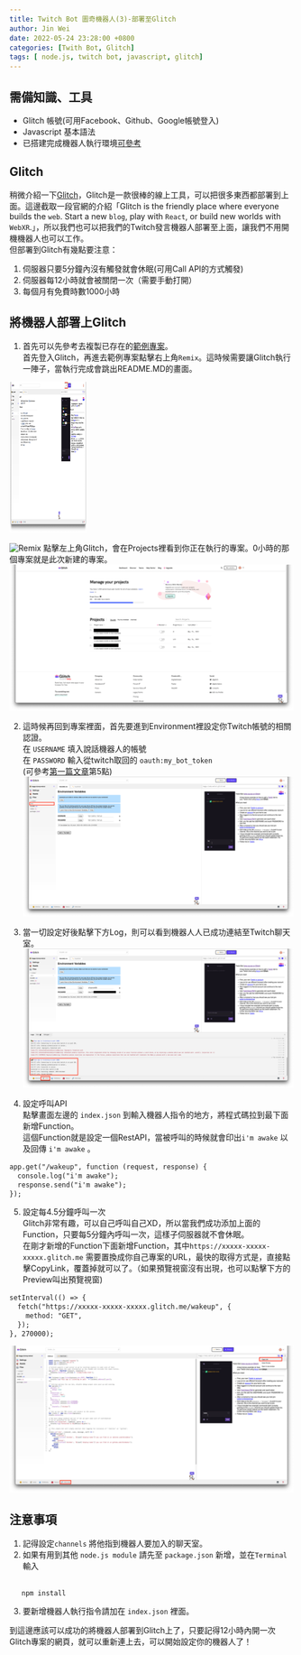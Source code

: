 ```yaml
---
title: Twitch Bot 圖奇機器人(3)-部署至Glitch
author: Jin Wei
date: 2022-05-24 23:28:00 +0800
categories: [Twith Bot, Glitch]
tags: [ node.js, twitch bot, javascript, glitch]
---
```

## 需備知識、工具

+ Glitch 帳號(可用Facebook、Github、Google帳號登入)
+ Javascript 基本語法
+ 已搭建完成機器人執行環境[可參考](https://jinwei0811.github.io/posts/TwitchBot/)

## Glitch

稍微介紹一下[Glitch](https://glitch.com/)，Glitch是一款很棒的線上工具，可以把很多東西都部署到上面。這邊截取一段官網的介紹「Glitch is the friendly place where everyone builds the `web`. Start a new `blog`, play with `React`, or build new worlds with `WebXR`.」，所以我們也可以把我們的Twitch發言機器人部署至上面，讓我們不用開機機器人也可以工作。  
但部署到Glitch有幾點要注意：  

1. 伺服器只要5分鐘內沒有觸發就會休眠(可用Call API的方式觸發)
2. 伺服器每12小時就會被關閉一次（需要手動打開）
3. 每個月有免費時數1000小時

## 將機器人部署上Glitch

1. 首先可以先參考去複製已存在的[範例專案](https://glitch.com/edit/#!/twitch-bot)。  
首先登入Glitch，再進去範例專案點擊右上角`Remix`。這時候需要讓Glitch執行一陣子，當執行完成會跳出README.MD的畫面。
<img src="https://github.com/JinWei0811/jinwei0811.github.io/blob/main/assets/img/twitchBot2/Remix.png" width=137 height=267>

![Remix]()
點擊左上角Glitch，會在Projects裡看到你正在執行的專案。0小時的那個專案就是此次新建的專案。
![Dashboard](https://github.com/JinWei0811/jinwei0811.github.io/blob/main/assets/img/twitchBot2/Dashboard.png)

2. 這時候再回到專案裡面，首先要進到Environment裡設定你Twitch帳號的相關認證。  
在 `USERNAME` 填入說話機器人的帳號  
在 `PASSWORD` 輸入從twitch取回的 `oauth:my_bot_token`  
(可參考[第一篇文章](https://jinwei0811.github.io/posts/TwitchBot/)第5點)
![Environment](https://github.com/JinWei0811/jinwei0811.github.io/blob/main/assets/img/twitchBot2/Environment.png)

3. 當一切設定好後點擊下方Log，則可以看到機器人人已成功連結至Twitch聊天室。
![logs](https://github.com/JinWei0811/jinwei0811.github.io/blob/main/assets/img/twitchBot2/Logs.png)

4. 設定呼叫API  
點擊畫面左邊的 `index.json` 到輸入機器人指令的地方，將程式碼拉到最下面新增Function。  
這個Function就是設定一個RestAPI，當被呼叫的時候就會印出`i'm awake` 以及回傳 `i'm awake` 。

```
app.get("/wakeup", function (request, response) {
  console.log("i'm awake");
  response.send("i'm awake");
});
```

5. 設定每4.5分鐘呼叫一次  
Glitch非常有趣，可以自己呼叫自己XD，所以當我們成功添加上面的Function，只要每5分鐘內呼叫一次，這樣子伺服器就不會休眠。  
在剛才新增的Function下面新增Function，其中`https://xxxxx-xxxxx-xxxxx.glitch.me` 需要置換成你自己專案的URL，最快的取得方式是，直接點擊CopyLink，覆蓋掉就可以了。（如果預覽視窗沒有出現，也可以點擊下方的Preview叫出預覽視窗)

```
setInterval(() => {
  fetch("https://xxxxx-xxxxx-xxxxx.glitch.me/wakeup", {
    method: "GET",
  });
}, 270000);
```

![Preview](https://github.com/JinWei0811/jinwei0811.github.io/blob/main/assets/img/twitchBot2/Preview.png)

## 注意事項

1. 記得設定`channels` 將他指到機器人要加入的聊天室。
2. 如果有用到其他 `node.js module` 請先至 `package.json` 新增，並在`Terminal`輸入  

```

   npm install

 ```

3. 要新增機器人執行指令請加在 `index.json` 裡面。  

到這邊應該可以成功的將機器人部署到Glitch上了，只要記得12小時內開一次Glitch專案的網頁，就可以重新連上去，可以開始設定你的機器人了！
